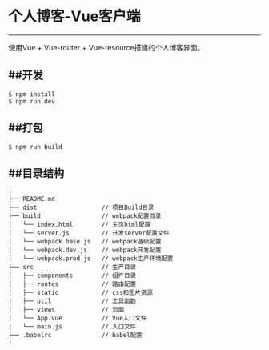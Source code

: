 # 个人博客-Vue客户端
--------

使用Vue + Vue-router + Vue-resource搭建的个人博客界面。


##开发
--------

```shell
$ npm install
$ npm run dev
```

##打包
--------

```shell
$ npm run build
```

##目录结构
--------

```
·
├── README.md
├── dist                  // 项目Build目录
├── build                 // webpack配置目录
|   └── index.html        // 主页html配置
|   └── server.js         // 开发server配置文件
|   └── webpack.base.js   // webpack基础配置
|   └── webpack.dev.js    // webpack开发配置
|   └── webpack.prod.js   // webpack生产环境配置
├── src                   // 生产目录
|   ├── components        // 组件目录
|   ├── routes            // 路由配置
|   ├── static            // css和图片资源
|   ├── util              // 工具函数
|   ├── views             // 页面
|   └── App.vue           // Vue入口文件
|   └── main.js           // 入口文件
├── .babelrc              // babel配置
·
```
